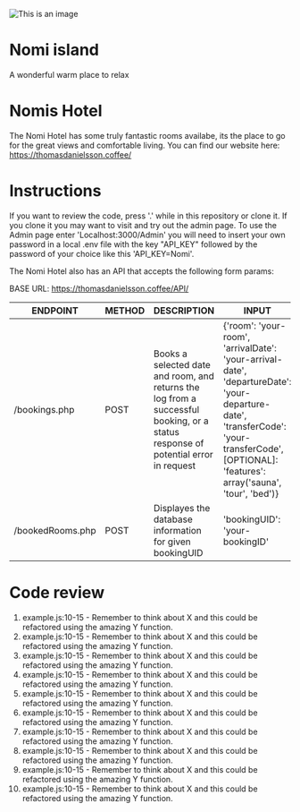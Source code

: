 ![This is an image](https://media.tenor.com/3cPsYV8nSOwAAAAC/cat-cleaning.gif)

# Nomi island

A wonderful warm place to relax

# Nomis Hotel

The Nomi Hotel has some truly fantastic rooms availabe, its the place to go for the great views and comfortable living. 
You can find our website here: https://thomasdanielsson.coffee/

# Instructions

If you want to review the code, press '.' while in this repository or clone it. 
If you clone it you may want to visit and try out the admin page. To use the Admin page enter 'Localhost:3000/Admin' you will need to insert your own password in a local .env file with the key "API_KEY" followed by the password of your choice like this 'API_KEY=Nomi'.

The Nomi Hotel also has an API that accepts the following form params:

BASE URL: https://thomasdanielsson.coffee/API/

| ENDPOINT | METHOD | DESCRIPTION | INPUT |
| -------- | ---------- | ------------- | -------|
| /bookings.php | POST | Books a selected date and room, and returns the log from a successful booking, or a status response of potential error in request |{'room': 'your-room', 'arrivalDate': 'your-arrival-date', 'departureDate': 'your-departure-date', 'transferCode': 'your-transferCode', [OPTIONAL]: 'features': array('sauna', 'tour', 'bed')}|
| /bookedRooms.php | POST | Displayes the database information for given bookingUID | 'bookingUID': 'your-bookingID'|



# Code review

1. example.js:10-15 - Remember to think about X and this could be refactored using the amazing Y function.
2. example.js:10-15 - Remember to think about X and this could be refactored using the amazing Y function.
3. example.js:10-15 - Remember to think about X and this could be refactored using the amazing Y function.
4. example.js:10-15 - Remember to think about X and this could be refactored using the amazing Y function.
5. example.js:10-15 - Remember to think about X and this could be refactored using the amazing Y function.
6. example.js:10-15 - Remember to think about X and this could be refactored using the amazing Y function.
7. example.js:10-15 - Remember to think about X and this could be refactored using the amazing Y function.
8. example.js:10-15 - Remember to think about X and this could be refactored using the amazing Y function.
9. example.js:10-15 - Remember to think about X and this could be refactored using the amazing Y function.
10. example.js:10-15 - Remember to think about X and this could be refactored using the amazing Y function.
